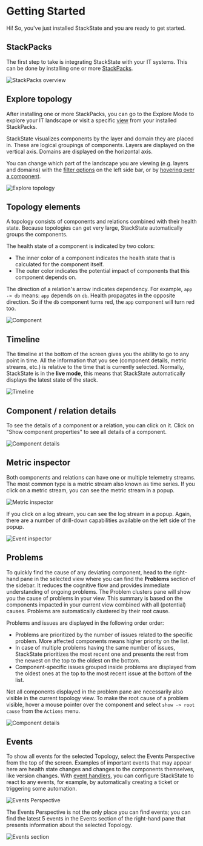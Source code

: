 # Getting Started

Hi! So, you've just installed StackState and you are ready to get started.

## StackPacks

The first step to take is integrating StackState with your IT systems. This can be done by installing one or more [StackPacks](/stackpacks/about-stackpacks.md).

![StackPacks overview](../../.gitbook/assets/v42_01_stackpacks.png)

## Explore topology

After installing one or more StackPacks, you can go to the Explore Mode to explore your IT landscape or visit a specific [view](/use/views.md) from your installed StackPacks.

StackState visualizes components by the layer and domain they are placed in. These are logical groupings of components. Layers are displayed on the vertical axis. Domains are displayed on the horizontal axis.

You can change which part of the landscape you are viewing \(e.g. layers and domains\) with the [filter options](../view_filters.md) on the left side bar, or by [hovering over a component](../perspectives/topology-perspective.md#interactive-navigation).

![Explore topology](../../.gitbook/assets/v42_02_topology.png)

## Topology elements

A topology consists of components and relations combined with their health state. Because topologies can get very large, StackState automatically groups the components.

The health state of a component is indicated by two colors:

* The inner color of a component indicates the health state that is calculated for the component itself.
* The outer color indicates the potential impact of components that this component depends on.

The direction of a relation's arrow indicates dependency. For example, `app -> db` means: `app` depends on `db`. Health propagates in the opposite direction. So if the `db` component turns red, the `app` component will turn red too.

![Component](../../.gitbook/assets/021_topology_elements.png)

## Timeline

The timeline at the bottom of the screen gives you the ability to go to any point in time. All the information that you see \(component details, metric streams, etc.\) is relative to the time that is currently selected. Normally, StackState is in the **live mode**, this means that StackState automatically displays the latest state of the stack.

![Timeline](../../.gitbook/assets/v42_06_timeline.png)

## Component / relation details

To see the details of a component or a relation, you can click on it. Click on "Show component properties" to see all details of a component.

![Component details](../../.gitbook/assets/v42_03_component_details.png)

## Metric inspector

Both components and relations can have one or multiple telemetry streams. The most common type is a metric stream also known as time series. If you click on a metric stream, you can see the metric stream in a popup.

![Metric inspector](../../.gitbook/assets/031_component_details_inspect_metric_stream.png)

If you click on a log stream, you can see the log stream in a popup. Again, there are a number of drill-down capabilities available on the left side of the popup.

![Event inspector](../../.gitbook/assets/032_component_details_inspect_log_stream.png)

## Problems

To quickly find the cause of any deviating component, head to the right-hand pane in the selected view where you can find the **Problems** section of the sidebar. It reduces the cognitive flow and provides immediate understanding of ongoing problems. The Problem clusters pane will show you the cause of problems in your view. This summary is based on the components impacted in your current view combined with all \(potential\) causes. Problems are automatically clustered by their root cause.

Problems and issues are displayed in the following order order:

* Problems are prioritized by the number of issues related to the specific problem. More affected components means higher priority on the list.
* In case of multiple problems having the same number of issues, StackState prioritizes the most recent one and presents the rest from the newest on the top to the oldest on the bottom.
* Component-specific issues grouped inside problems are displayed from the oldest ones at the top to the most recent issue at the bottom of the list.

Not all components displayed in the problem pane are necessarily also visible in the current topology view. To make the root cause of a problem visible, hover a mouse pointer over the component and select `show -> root cause` from the `Actions` menu.

![Component details](../../.gitbook/assets/v42_04_problem_summary.png)

## Events

To show all events for the selected Topology, select the Events Perspective from the top of the screen. Examples of important events that may appear here are health state changes and changes to the components themselves, like version changes. With [event handlers](../health-state-and-event-notifications/send-event-notifications.md), you can configure StackState to react to any events, for example, by automatically creating a ticket or triggering some automation.

![Events Perspective](../../.gitbook/assets/v42_events-perspective.png)

The Events Perspective is not the only place you can find events; you can find the latest 5 events in the Events section of the right-hand pane that presents information about the selected Topology.

![Events section](../../.gitbook/assets/v42_events-section.png)

